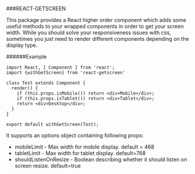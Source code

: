 ###REACT-GETSCREEN

This package provides a React higher order component which adds
some useful methods to your wrapped components in order to
get your screen width.
While you should solve your responsiveness issues with css,
sometimes you just need to render different components depending
on the display type.

######Example

```
import React, { Component } from 'react';
import {withGetScreen} from 'react-getscreen'

class Test extends Component {
  render() {
    if (this.props.isMobile()) return <div>Mobile</div>;
    if (this.props.isTablet()) return <div>Tablet</div>;
    return <div>Desktop</div>;
  }
}

export default withGetScreen(Test);
```

It supports an options object containing following props:
- mobileLimit - Max width for mobile display. default = 468
- tabletLimit - Max width for tablet display. default=768
- shouldListenOnResize - Boolean describing whether it should listen on screen resize. default=true

